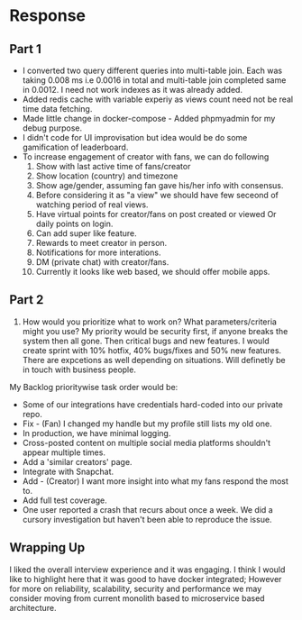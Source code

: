 # Response

## Part 1

-   I converted two query different queries into multi-table join. Each was taking 0.008 ms i.e 0.0016 in total and multi-table join completed same in 0.0012. I need not work indexes as it was already added.
-   Added redis cache with variable experiy as views count need not be real time data fetching.
-   Made little change in docker-compose - Added phpmyadmin for my debug purpose.
-   I didn't code for UI improvisation but idea would be do some gamification of leaderboard.
-   To increase engagement of creator with fans, we can do following
    1. Show with last active time of fans/creator
    2. Show location (country) and timezone
    3. Show age/gender, assuming fan gave his/her info with consensus.
    4. Before considering it as "a view" we should have few seceond of watching period of real views.
    5. Have virtual points for creator/fans on post created or viewed Or daily points on login.
    6. Can add super like feature.
    7. Rewards to meet creator in person.
    8. Notifications for more interations.
    9. DM (private chat) with creator/fans.
    10. Currently it looks like web based, we should offer mobile apps.

## Part 2

1. How would you prioritize what to work on? What parameters/criteria might you use?
   My priority would be security first, if anyone breaks the system then all gone. Then critical bugs and new features. I would create sprint with 10% hotfix, 40% bugs/fixes and 50% new features. There are expcetions as well depending on situations. Will definetly be in touch with business people.

My Backlog prioritywise task order would be:

-   Some of our integrations have credentials hard-coded into our private repo.
-   Fix - (Fan) I changed my handle but my profile still lists my old one.
-   In production, we have minimal logging.
-   Cross-posted content on multiple social media platforms shouldn't appear multiple times.
-   Add a 'similar creators' page.
-   Integrate with Snapchat.
-   Add - (Creator) I want more insight into what my fans respond the most to.
-   Add full test coverage.
-   One user reported a crash that recurs about once a week. We did a cursory investigation but haven't been able to reproduce the issue.

## Wrapping Up

I liked the overall interview experience and it was engaging. I think I would like to highlight here that it was good to have docker integrated; However for more on reliability, scalability, security and performance we may consider moving from current monolith based to microservice based architecture.

